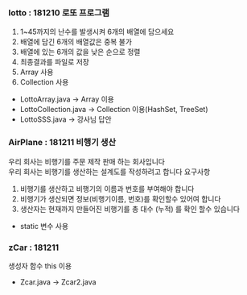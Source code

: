 ### lotto : 181210 로또 프로그램
1. 1~45까지의 난수를 발생시켜 6개의 배열에 담으세요
2. 배열에 담긴 6개의 배열값은 중복 불가
3. 배열에 있는 6개의 값을 낮은 순으로 정렬
4. 최종결과를 파일로 저장
5. Array 사용
6. Collection 사용
  * LottoArray.java -> Array 이용
  * LottoCollection.java -> Collection 이용(HashSet, TreeSet)
  * LottoSSS.java -> 강사님 답안

### AirPlane : 181211 비행기 생산  
우리 회사는 비행기를 주문 제작 판매 하는 회사입니다  
우리 회사는 비행기를 생산하는 설계도를 작성하려고 합니다
요구사항
1. 비행기를 생산하고 비행기의 이름과 번호를 부여해야 합니다
2. 비행기가 생산되면 정보(비행기이름, 번호)를 확인할수 있어여 합니다
3. 생산자는  현재까지 만들어진 비행기를 총 대수 (누적) 를 확인 할수 있습니다
  * static 변수 사용

### zCar : 181211 
생성자 함수 this 이용
* Zcar.java -> Zcar2.java 
